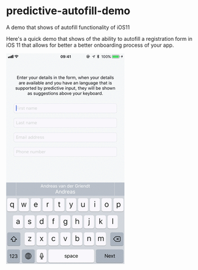 # predictive-autofill-demo
A demo that shows of autofill functionality of iOS11

Here's a quick demo that shows of the ability to autofill a registration form in iOS 11 that allows for better a better onboarding process of your app. 

![preview](https://github.com/avdgriendt/predictive-autofill-demo/blob/master/predictive-demo2.gif)
